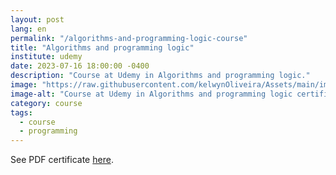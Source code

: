 ```yaml
---
layout: post
lang: en
permalink: "/algorithms-and-programming-logic-course"
title: "Algorithms and programming logic"
institute: udemy
date: 2023-07-16 18:00:00 -0400
description: "Course at Udemy in Algorithms and programming logic."
image: "https://raw.githubusercontent.com/kelwynOliveira/Assets/main/img/certificates/intensive-courses/udemy/algorithms-and-programming-logic-course.jpg"
image-alt: "Course at Udemy in Algorithms and programming logic certificate."
category: course
tags:
  - course
  - programming
---
```


See PDF certificate <a href="https://docs.google.com/viewer?url=https://raw.githubusercontent.com/kelwynOliveira/Assets/main/PDF/certificates/intensive-courses/{{page.institute}}{{page.permalink}}.pdf" target="_blank">here</a>.
